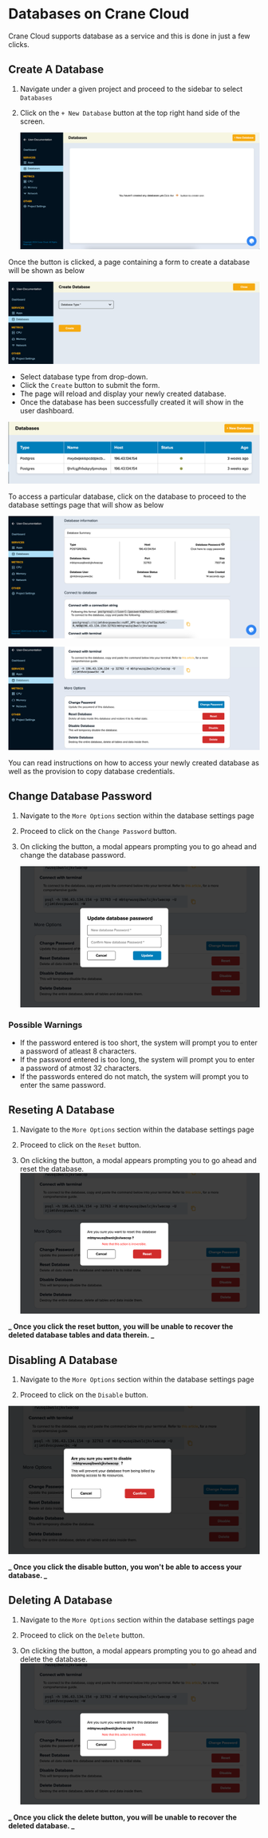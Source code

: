 # Databases on Crane Cloud

Crane Cloud supports database as a service and this is done in just a few clicks.

## Create A Database

1. Navigate under a given project and proceed to the sidebar to select `Databases`

2. Click on the `+ New Database` button at the top right hand side of the screen.

   ![](../img/createDatabasePage.png)

Once the button is clicked, a page containing a form to create a database will be shown as below

![](../img/createDatabaseScreen.png)

- Select database type from drop-down.
- Click the `Create` button to submit the form.
- The page will reload and display your newly created database.
- Once the database has been successfully created it will show in the user dashboard.

![](../img/databaseListing.png)

To access a particular database, click on the database to proceed to the database settings page that will show as below

![](../img/databaseDashboard.png)

![](../img/databaseMoreSection.png)

You can read instructions on how to access your newly created database as well as the provision to copy database credentials.

## Change Database Password

1. Navigate to the `More Options` section within the database settings page

2. Proceed to click on the `Change Password` button.

3. On clicking the button, a modal appears prompting you to go ahead and change the database password.

   ![](../img/changePassword.png)

### Possible Warnings

- If the password entered is too short, the system will prompt you to enter a password of atleast 8 characters.
- If the password entered is too long, the system will prompt you to enter a password of atmost 32 characters.
- If the passwords entered do not match, the system will prompt you to enter the same password.

## Reseting A Database

1. Navigate to the `More Options` section within the database settings page

2. Proceed to click on the `Reset` button.

3. On clicking the button, a modal appears prompting you to go ahead and reset the database.
   ![](../img/resetDatabase.png)

**_ Once you click the reset button, you will be unable to recover the deleted database tables and data therein. _**

## Disabling A Database

1. Navigate to the `More Options` section within the database settings page

2. Proceed to click on the `Disable` button.

![](../img/disablingDatabase.png)

**_ Once you click the disable button, you won't be able to access your database. _**

## Deleting A Database

1. Navigate to the `More Options` section within the database settings page

2. Proceed to click on the `Delete` button.

3. On clicking the button, a modal appears prompting you to go ahead and delete the database.
   ![](../img/deleteDatabase.png)

**_ Once you click the delete button, you will be unable to recover the deleted database. _**
